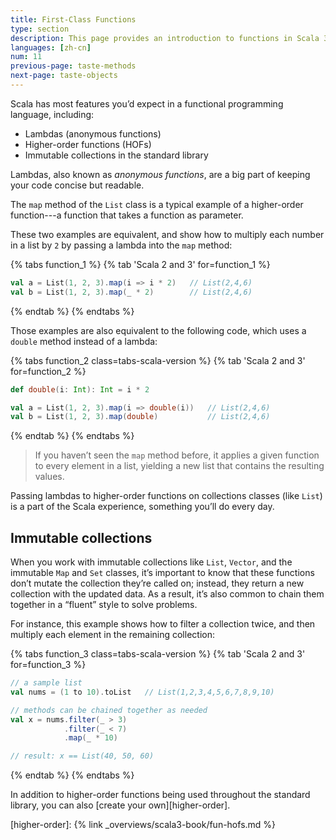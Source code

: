 ```yaml
---
title: First-Class Functions
type: section
description: This page provides an introduction to functions in Scala 3.
languages: [zh-cn]
num: 11
previous-page: taste-methods
next-page: taste-objects
---
```



Scala has most features you’d expect in a functional programming language, including:

- Lambdas (anonymous functions)
- Higher-order functions (HOFs)
- Immutable collections in the standard library

Lambdas, also known as _anonymous functions_, are a big part of keeping your code concise but readable.

The `map` method of the `List` class is a typical example of a higher-order function---a function that takes a function as parameter.

These two examples are equivalent, and show how to multiply each number in a list by `2` by passing a lambda into the `map` method:


{% tabs function_1 %}
{% tab 'Scala 2 and 3' for=function_1 %}
```scala
val a = List(1, 2, 3).map(i => i * 2)   // List(2,4,6)
val b = List(1, 2, 3).map(_ * 2)        // List(2,4,6)
```
{% endtab %}
{% endtabs %}

Those examples are also equivalent to the following code, which uses a `double` method instead of a lambda:


{% tabs function_2 class=tabs-scala-version %}
{% tab 'Scala 2 and 3' for=function_2 %}
```scala
def double(i: Int): Int = i * 2

val a = List(1, 2, 3).map(i => double(i))   // List(2,4,6)
val b = List(1, 2, 3).map(double)           // List(2,4,6)
```
{% endtab %}
{% endtabs %}

> If you haven’t seen the `map` method before, it applies a given function to every element in a list, yielding a new list that contains the resulting values.

Passing lambdas to higher-order functions on collections classes (like `List`) is a part of the Scala experience, something you’ll do every day.

## Immutable collections

When you work with immutable collections like `List`, `Vector`, and the immutable `Map` and `Set` classes, it’s important to know that these functions don’t mutate the collection they’re called on; instead, they return a new collection with the updated data.
As a result, it’s also common to chain them together in a “fluent” style to solve problems.

For instance, this example shows how to filter a collection twice, and then multiply each element in the remaining collection:


{% tabs function_3 class=tabs-scala-version %}
{% tab 'Scala 2 and 3' for=function_3 %}
```scala
// a sample list
val nums = (1 to 10).toList   // List(1,2,3,4,5,6,7,8,9,10)

// methods can be chained together as needed
val x = nums.filter(_ > 3)
            .filter(_ < 7)
            .map(_ * 10)

// result: x == List(40, 50, 60)
```
{% endtab %}
{% endtabs %}

In addition to higher-order functions being used throughout the standard library, you can also [create your own][higher-order].

[higher-order]: {% link _overviews/scala3-book/fun-hofs.md %}
